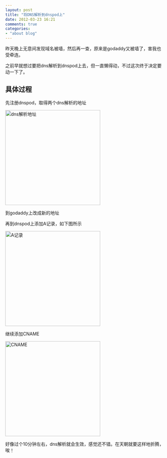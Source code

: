 ```yaml
---
layout: post
title: "将DNS解析到dnspod上"
date: 2012-03-23 16:21
comments: true
categories: 
- "about blog"
---
```

昨天晚上无意间发现域名被墙，然后再一查，原来是godaddy又被墙了，害我也受牵连。

之前早就想过要把dns解析到dnspod上去，但一直懒得动，不过这次终于决定要动一下了。

## 具体过程

先注册dnspod，取得两个dns解析的地址

<img src="http://pcly6g.bay.livefilestore.com/y1pSOJncjLGuVLZuotvVKNqUy7tzyM3hQbdqdPOthwf4ZzI5js0yPdzAFQEG4Y5htV-1VAFEOCjXUk18qAMxF8Ba0l_hnlNgpHj/ScreenShot_2012-03-23_155217%201.jpg" width="300" alt="dns解析地址" orihref="http://public.bay.livefilestore.com/y1pcOWa97XSVygnCfwMVgwdhOwD4bNjkN99XXSJ2b61KNw5m-QssfQzwn6-36yiZOM_pXFvBIW2jhDRAv7km4HPiQ/ScreenShot_2012-03-23_155217.jpg"/>

到godaddy上改成新的地址

再到dnspod上添加A记录，如下图所示

<img src="http://pcly6g.bay.livefilestore.com/y1pLASrgBYeH_VTKqthvzWgFzMYPl-kI_-lA17TkUzU4BfvrF8MLwEREIEtUtuvtEoDqNq2-pCv41wm1ia31qu2Lda7HTuHE-s3/ScreenShot_2012-03-23_155253%201.jpg" width="300" alt="A记录" orihref="http://public.bay.livefilestore.com/y1pNkYMMZT7cFIalK-S7XPHqXAEJM90kiwhViGBK_NXsFusU9KD3IUDShCrcuZjQ85GR9sSTYhM5XDPLBtNLngJ8w/ScreenShot_2012-03-23_155253.jpg"/>

继续添加CNAME

<img src="http://pcly6g.bay.livefilestore.com/y1pSOJncjLGuVIho6E017E8r7qlLnOHJSdIYEkGbh3qcLLzeO0ljLaU0UeO1VYLRCVq49JGsKDJrMKfLb1Lsmh3KHU972V7xTKD/ScreenShot_2012-03-23_155305%201.jpg" width="300" alt="CNAME" orihref="http://public.bay.livefilestore.com/y1pWwvZbClwynCufLVnQqLB7TZjYjOLDFl2ufIWJ6kRL1PnmPvBj6oD4VKF99UuYA47uTjeicABw0vbrGDAakNRzA/ScreenShot_2012-03-23_155305.jpg"/>

好像过个10分钟左右，dns解析就会生效，感觉还不错。在天朝就要这样地折腾，唉！